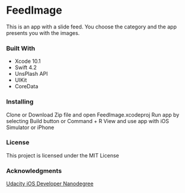 # FeedImage
This is an app with a slide feed. You choose the category and the app presents you with the images.

### Built With
* Xcode 10.1
* Swift 4.2
* UnsPlash API
* UIKit
* CoreData

### Installing
Clone or Download Zip file and open FeedImage.xcodeproj
Run app by selecting Build button or Command + R
View and use app with iOS Simulator or iPhone

### License
This project is licensed under the MIT License

### Acknowledgments
[Udacity iOS Developer Nanodegree](https://www.udacity.com/course/ios-developer-nanodegree--nd003)
